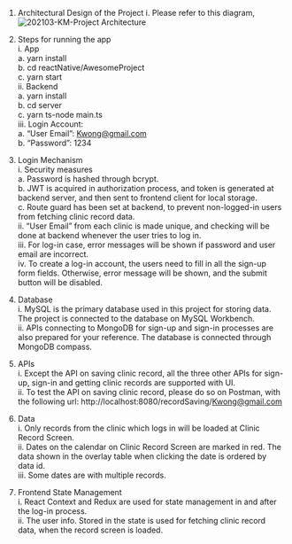 1. Architectural Design of the Project
i.	Please refer to this diagram,
![202103-KM-Project Architecture](https://user-images.githubusercontent.com/81289807/112429430-9c6dd380-8d77-11eb-81af-83936c0f37e7.png)


2. Steps for running the app\
i.	App\
    a.	yarn install\
    b.	cd reactNative/AwesomeProject\
    c.	yarn start <br />
ii.	Backend\
    a.	yarn install\
    b.	cd server\
    c.	yarn ts-node main.ts\
iii.	Login Account:\
    a.	“User Email”: Kwong@gmail.com\
    b.	“Password”: 1234

3. Login Mechanism\
i.	Security measures\
    a.	Password is hashed through bcrypt.\
    b.	JWT is acquired in authorization process, and token is generated at backend server, and then sent to frontend client for local storage.\
    c.	Route guard has been set at backend, to prevent non-logged-in users from fetching clinic record data.\
ii.	“User Email” from each clinic is made unique, and checking will be done at backend whenever the user tries to log in. \
iii.	For log-in case, error messages will be shown if password and user email are incorrect.\
iv.	To create a log-in account, the users need to fill in all the sign-up form fields. Otherwise, error message will be shown, and the submit button will be disabled.

4. Database\
i.	MySQL is the primary database used in this project for storing data. The project is connected to the database on MySQL Workbench.\
ii.	APIs connecting to MongoDB for sign-up and sign-in processes are also prepared for your reference. The database is connected through MongoDB compass.

5. APIs\
i.	Except the API on saving clinic record, all the three other APIs for sign-up, sign-in and getting clinic records are supported with UI.\
ii.	To test the API on saving clinic record, please do so on Postman, with the following url: http://localhost:8080/recordSaving/Kwong@gmail.com

6. Data\
i.	Only records from the clinic which logs in will be loaded at Clinic Record Screen.\
ii.	Dates on the calendar on Clinic Record Screen are marked in red. The data shown in the overlay table when clicking the date is ordered by data id.\
iii. Some dates are with multiple records.

7. Frontend State Management\
i.	React Context and Redux are used for state management in and after the log-in process.\
ii.	The user info. Stored in the state is used for fetching clinic record data, when the record screen is loaded.
